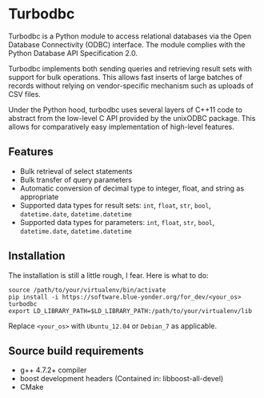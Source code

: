 Turbodbc
========

Turbodbc is a Python module to access relational databases via the Open Database
Connectivity (ODBC) interface. The module complies with the Python Database API
Specification 2.0.

Turbodbc implements both sending queries and retrieving result sets with
support for bulk operations. This allows fast inserts of large batches of
records without relying on vendor-specific mechanism such as uploads of CSV
files.

Under the Python hood, turbodbc uses several layers of C++11 code to abstract
from the low-level C API provided by the unixODBC package. This allows for
comparatively easy implementation of high-level features. 


Features
--------

*   Bulk retrieval of select statements
*   Bulk transfer of query parameters
*   Automatic conversion of decimal type to integer, float, and string as
    appropriate
*   Supported data types for result sets: `int`, `float`, `str`, `bool`,
    `datetime.date`, `datetime.datetime`
*   Supported data types for parameters: `int`, `float`, `str`, `bool`,
    `datetime.date`, `datetime.datetime`


Installation
------------

The installation is still a little rough, I fear. Here is what to do:

```
source /path/to/your/virtualenv/bin/activate
pip install -i https://software.blue-yonder.org/for_dev/<your_os> turbodbc
export LD_LIBRARY_PATH=$LD_LIBRARY_PATH:/path/to/your/virtualenv/lib
```

Replace `<your_os>` with `Ubuntu_12.04` or `Debian_7` as applicable.


Source build requirements
-------------------------

* g++ 4.7.2+ compiler
* boost development headers (Contained in: libboost-all-devel)
* CMake